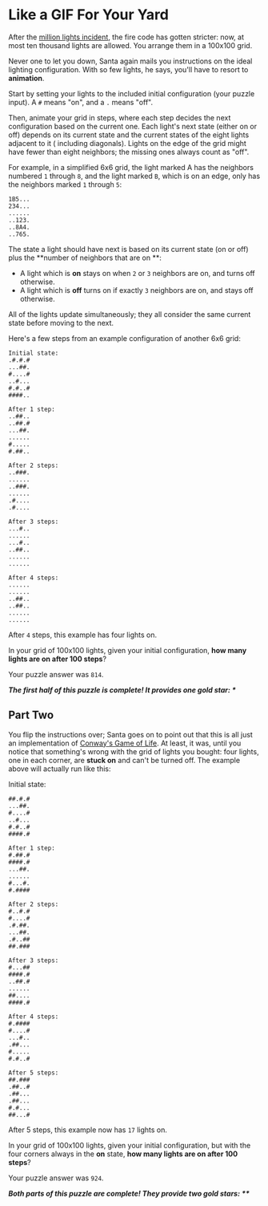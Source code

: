 # Like a GIF For Your Yard

After the [million lights incident](https://adventofcode.com/2015/day/6), the fire code has gotten stricter: now, at
most ten thousand lights are allowed. You arrange them in a 100x100 grid.

Never one to let you down, Santa again mails you instructions on the ideal lighting configuration. With so few lights,
he says, you'll have to resort to **animation**.

Start by setting your lights to the included initial configuration (your puzzle input). A `#` means "on", and a `.`
means "off".

Then, animate your grid in steps, where each step decides the next configuration based on the current one. Each light's
next state (either on or off) depends on its current state and the current states of the eight lights adjacent to it (
including diagonals). Lights on the edge of the grid might have fewer than eight neighbors; the missing ones always
count as "off".

For example, in a simplified 6x6 grid, the light marked A has the neighbors numbered `1` through `8`, and the light
marked `B`, which is on an edge, only has the neighbors marked `1` through `5`:

```
1B5...
234...
......
..123.
..8A4.
..765.
```

The state a light should have next is based on its current state (on or off) plus the **number of neighbors that are on
**:

- A light which is **on** stays on when `2` or `3` neighbors are on, and turns off otherwise.
- A light which is **off** turns on if exactly `3` neighbors are on, and stays off otherwise.

All of the lights update simultaneously; they all consider the same current state before moving to the next.

Here's a few steps from an example configuration of another 6x6 grid:

```
Initial state:
.#.#.#
...##.
#....#
..#...
#.#..#
####..

After 1 step:
..##..
..##.#
...##.
......
#.....
#.##..

After 2 steps:
..###.
......
..###.
......
.#....
.#....

After 3 steps:
...#..
......
...#..
..##..
......
......

After 4 steps:
......
......
..##..
..##..
......
......
```

After `4` steps, this example has four lights on.

In your grid of 100x100 lights, given your initial configuration, **how many lights are on after 100 steps**?

Your puzzle answer was `814`.

*__The first half of this puzzle is complete! It provides one gold star: *__*

## Part Two

You flip the instructions over; Santa goes on to point out that this is all just an implementation
of [Conway's Game of Life](https://en.wikipedia.org/wiki/Conway's_Game_of_Life). At least, it was, until you notice that
something's wrong with the grid of lights you bought: four lights, one in each corner, are **stuck on** and can't be
turned off. The example above will actually run like this:

Initial state:

```
##.#.#
...##.
#....#
..#...
#.#..#
####.#

After 1 step:
#.##.#
####.#
...##.
......
#...#.
#.####

After 2 steps:
#..#.#
#....#
.#.##.
...##.
.#..##
##.###

After 3 steps:
#...##
####.#
..##.#
......
##....
####.#

After 4 steps:
#.####
#....#
...#..
.##...
#.....
#.#..#

After 5 steps:
##.###
.##..#
.##...
.##...
#.#...
##...#
```

After 5 steps, this example now has `17` lights on.

In your grid of 100x100 lights, given your initial configuration, but with the four corners always in the **on** state,
**how many lights are on after 100 steps**?

Your puzzle answer was `924`.

*__Both parts of this puzzle are complete! They provide two gold stars: **__*

